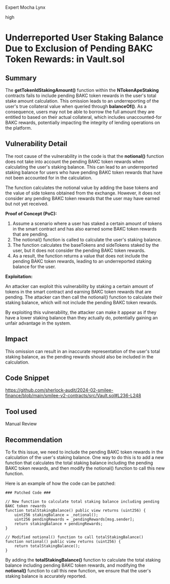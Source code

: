 Expert Mocha Lynx

high

# Underreported User Staking Balance Due to Exclusion of Pending BAKC Token Rewards: in Vault.sol

## Summary
The **getTokenIdStakingAmount()** function within the **NTokenApeStaking** contracts fails to include pending BAKC token rewards in the user's total stake amount calculation. This omission leads to an underreporting of the user's true collateral value when queried through **balanceOf()**. As a consequence, users may not be able to borrow the full amount they are entitled to based on their actual collateral, which includes unaccounted-for BAKC rewards, potentially impacting the integrity of lending operations on the platform.
## Vulnerability Detail
The root cause of the vulnerability in the code is that the **notional()** function does not take into account the pending BAKC token rewards when calculating the user's staking balance. This can lead to an underreported staking balance for users who have pending BAKC token rewards that have not been accounted for in the calculation.

The function calculates the notional value by adding the base tokens and the value of side tokens obtained from the exchange. However, it does not consider any pending BAKC token rewards that the user may have earned but not yet received. 

**Proof of Concept (PoC):**

1. Assume a scenario where a user has staked a certain amount of tokens in the smart contract and has also earned some BAKC token rewards that are pending.
2. The notional() function is called to calculate the user's staking balance.
3. The function calculates the baseTokens and sideTokens staked by the user, but it does not consider the pending BAKC token rewards.
4. As a result, the function returns a value that does not include the pending BAKC token rewards, leading to an underreported staking balance for the user.

**Exploitation:**

An attacker can exploit this vulnerability by staking a certain amount of tokens in the smart contract and earning BAKC token rewards that are pending. The attacker can then call the notional() function to calculate their staking balance, which will not include the pending BAKC token rewards.

By exploiting this vulnerability, the attacker can make it appear as if they have a lower staking balance than they actually do, potentially gaining an unfair advantage in the system.

## Impact
This omission can result in an inaccurate representation of the user's total staking balance, as the pending rewards should also be included in the calculation.

## Code Snippet
https://github.com/sherlock-audit/2024-02-smilee-finance/blob/main/smilee-v2-contracts/src/Vault.sol#L236-L248
## Tool used

Manual Review

## Recommendation
To fix this issue, we need to include the pending BAKC token rewards in the calculation of the user's staking balance. One way to do this is to add a new function that calculates the total staking balance including the pending BAKC token rewards, and then modify the notional() function to call this new function.

Here is an example of how the code can be patched:

```solidity
### Patched Code ###

// New function to calculate total staking balance including pending BAKC token rewards
function totalStakingBalance() public view returns (uint256) {
    uint256 stakingBalance = _notional();
    uint256 pendingRewards = _pendingRewards[msg.sender];
    return stakingBalance + pendingRewards;
}

// Modified notional() function to call totalStakingBalance()
function notional() public view returns (uint256) {
    return totalStakingBalance();
}
```
By adding the **totalStakingBalance()** function to calculate the total staking balance including pending BAKC token rewards, and modifying the **notional()** function to call this new function, we ensure that the user's staking balance is accurately reported.